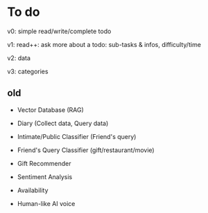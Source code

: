# To do

v0: simple read/write/complete todo

v1: read++: ask more about a todo: sub-tasks & infos, difficulty/time

v2: data

v3: categories

## old

- Vector Database (RAG)
- Diary (Collect data, Query data)
- Intimate/Public Classifier (Friend's query)
- Friend's Query Classifier (gift/restaurant/movie)
- Gift Recommender
- Sentiment Analysis
- Availability

- Human-like AI voice
